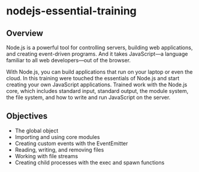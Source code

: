 # nodejs-essential-training

## Overview

Node.js is a powerful tool for controlling servers, building web applications, and creating event-driven programs. And it takes JavaScript—a language familiar to all web developers—out of the browser.

With Node.js, you can build applications that run on your laptop or even the cloud. In this training were touched the essentials of Node.js and start creating your own JavaScript applications. Trained work with the Node.js core, which includes standard input, standard output, the module system, the file system, and how to write and run JavaScript on the server.

## Objectives

- The global object
- Importing and using core modules
- Creating custom events with the EventEmitter
- Reading, writing, and removing files
- Working with file streams
- Creating child processes with the exec and spawn functions
